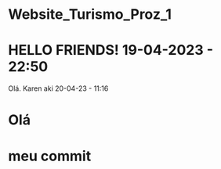 # Website_Turismo_Proz_1
# HELLO FRIENDS! 19-04-2023 - 22:50
Olá. Karen aki 20-04-23 - 11:16
# Olá
# meu commit